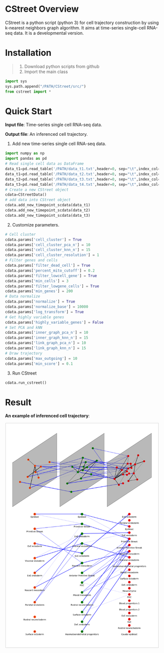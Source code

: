 # CStreet Overview

CStreet is a python script (python 3) for cell trajectory construction by using k-nearest neighbors graph algorithm. It aims at time-series single-cell RNA-seq data. It is a developmental version.

# Installation

> 1. Download python scripts from github
> 2. Import the main class

```python
import sys
sys.path.append("/PATH/CStreet/src/")
from cstreet import *
```



# Quick Start

**Input file**: Time-series single cell RNA-seq data.

**Output file**: An inferenced cell trajectory.

1. Add new time-series single cell RNA-seq data.

```python
import numpy as np
import pandas as pd
# Read single cell data as DataFrame
data_t1=pd.read_table('/PATH/data_t1.txt',header=0, sep="\t",index_col=0)
data_t1=pd.read_table('/PATH/data_t2.txt',header=0, sep="\t",index_col=0)
data_t2=pd.read_table('/PATH/data_t3.txt',header=0, sep="\t",index_col=0)
data_t3=pd.read_table('/PATH/data_t4.txt',header=0, sep="\t",index_col=0)
# Create a new CStreet object
cdata=CStreetData()
# add data into CStreet object
cdata.add_new_timepoint_scdata(data_t1)
cdata.add_new_timepoint_scdata(data_t2)
cdata.add_new_timepoint_scdata(data_t3)

```

2. Customize parameters.

```python
# Cell cluster
cdata.params['cell_cluster'] = True
cdata.params['cell_cluster_pca_n'] = 10
cdata.params['cell_cluster_knn_n'] = 15
cdata.params['cell_cluster_resolution'] = 1
# Filter genes and cells
cdata.params['filter_dead_cell'] = True
cdata.params['percent_mito_cutoff'] = 0.2
cdata.params['filter_lowcell_gene'] = True
cdata.params['min_cells'] = 3
cdata.params['filter_lowgene_cells'] = True
cdata.params['min_genes'] = 200
# Data normalize
cdata.params['normalize'] = True
cdata.params['normalize_base'] = 10000
cdata.params['log_transform'] = True
# Get highly variable genes
cdata.params['highly_variable_genes'] = False
# Set PCA and kNN
cdata.params['inner_graph_pca_n'] = 10
cdata.params['inner_graph_knn_n'] = 15
cdata.params['link_graph_pca_n'] = 10
cdata.params['link_graph_knn_n'] = 15
# Draw trajectory
cdata.params['max_outgoing'] = 10
cdata.params['min_score'] = 0.1
```

3. Run CStreet

```python
cdata.run_cstreet()
```



# Result

**An example of inferenced cell trajectory**:

![results.png](https://github.com/yw-Hua/MarkdownPicture/blob/master/CStreet/results.png?raw=true)
